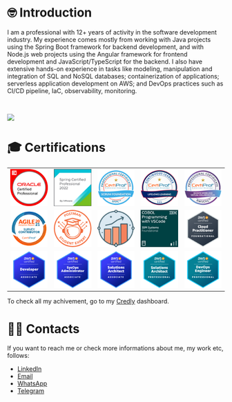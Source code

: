 # 🤓 Introduction 
I am a professional with 12+ years of activity in the software development industry. My experience comes mostly from working with Java projects using the Spring Boot framework for backend development, and with Node.js web projects using the Angular framework for frontend development and JavaScript/TypeScript for the backend. I also have extensive hands-on experience in tasks like modeling, manipulation and integration of SQL and NoSQL databases; containerization of applications; serverless application development on AWS; and DevOps practices such as CI/CD pipeline, IaC, observability, monitoring.

<br>

![](https://komarev.com/ghpvc/?username=davidarchanjo&color=blue)

# 🎓 Certifications
| | | | | |
| :-: | :-: | :-: | :-: | :-: |
|![1.png](./badges/java/1.png)|![1.png](./badges/vmware/1.png)|![1.png](./badges/certiprof/1.png)|![2.png](./badges/certiprof/2.png)|![3.png](./badges/certiprof/3.png)|
|![4.png](./badges/certiprof/4.png)|![1.png](./badges/postman/1.png)|![2](./badges/postman/2.png)|![1.png](./badges/ibm/1.png)|![1.png](./badges/aws/1.png)|
|![2.png](./badges/aws/2.png)|![3.png](./badges/aws/3.png)|![4.png](./badges/aws/4.png)|![5.png](./badges/aws/5.png)|![6.png](./badges/aws/6.png)|

To check all my achivement, go to my [Credly](https://www.credly.com/users/david-archanjo) dashboard.
<br>

# 👨‍💻 Contacts
If you want to reach me or check more informations about me, my work etc, follows:
- [LinkedIn](https://www.linkedin.com/in/davidarchanjo/)
- [Email](mailto:david.archanjoybr@gmail.com)
- [WhatsApp](https://api.whatsapp.com/send?phone=5511976375264)
- [Telegram](https://t.me/davidarchanjo)
